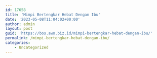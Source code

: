 ```yaml
---
id: 17658
title: 'Mimpi Bertengkar Hebat Dengan Ibu'
date: '2023-05-08T11:04:02+00:00'
author: admin
layout: post
guid: 'https://bos.awn.biz.id/mimpi-bertengkar-hebat-dengan-ibu/'
permalink: /mimpi-bertengkar-hebat-dengan-ibu/
categories:
    - Uncategorized
---
```


